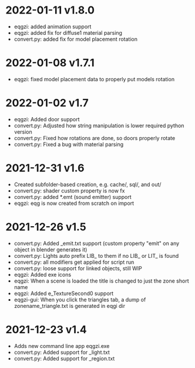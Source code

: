 # 2022-01-11 v1.8.0
- eqgzi: added animation support
- eqgzi: added fix for diffuse1 material parsing
- convert.py: added fix for model placement rotation

# 2022-01-08 v1.7.1
- eqgzi: fixed model placement data to properly put models rotation

# 2022-01-02 v1.7
- eqgzi: Added door support
- convert.py: Adjusted how string manipulation is lower required python version
- convert.py: Fixed how rotations are done, so doors properly rotate
- convert.py: Fixed a bug with material parsing

# 2021-12-31 v1.6
- Created subfolder-based creation, e.g. cache/, sql/, and out/
- convert.py: shader custom property is now fx
- convert.py: added *.emt (sound emitter) support
- eqgzi: eqg is now created from scratch on import

# 2021-12-26 v1.5
- convert.py: Added _emit.txt support (custom property "emit" on any object in blender generates it)
- convert.py: Lights auto prefix LIB_ to them if no LIB_ or LIT_ is found
- convert.py: all modifiers get applied for script run
- convert.py: loose support for linked objects, still WIP
- eqgzi: Added exe icons
- eqgzi: When a scene is loaded the title is changed to just the zone short name
- eqgzi: Added e_TextureSecond0 support
- eqgzi-gui: When you click the triangles tab, a dump of zonename_triangle.txt is generated in eqgi dir



# 2021-12-23 v1.4
- Adds new command line app eqgzi.exe
- convert.py: Added support for _light.txt
- convert.py: Added support for _region.txt